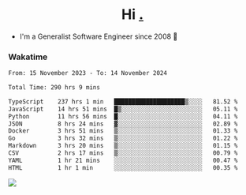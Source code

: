 <h1 align="center">Hi <a href="https://www.hackerrank.com/erasmosaraujo">.</a></h1>
 
- I'm a Generalist Software Engineer  since 2008 🚀
<!--  
<p align="left">
  <a href="https://github.com/erasmosoares/github-readme-stats">
    <img
      align="center"
      src="https://github-readme-stats.vercel.app/api/top-langs/?username=erasmosoares&theme=radical&layout=compact"
    />
  </a>
  <a href="https://github.com/erasmosoares/github-readme-stats">
    [![Harlok's WakaTime stats](https://github-readme-stats.vercel.app/api/wakatime?username=ffflabs)](https://github.com/anuraghazra/github-readme-stats)
  </a>
</p>

<!--
 ### Repo 
 
<p align="left">
 <a href="https://github.com/erasmosoares/github-readme-stats">
    <img
      align="center"
      height="165"
      src="https://github-readme-stats.vercel.app/api/pin?username=erasmosoares&repo=sample-node&title_color=fff&icon_color=f9f9f9&text_color=9f9f9f&bg_color=151515"
    />
  </a>
  <a href="https://github.com/erasmosoares/github-readme-stats">
    <img
      align="center"
      height="165"
      src="https://github-readme-stats.vercel.app/api/pin?username=erasmosoares&repo=sample-node&title_color=fff&icon_color=f9f9f9&text_color=9f9f9f&bg_color=151515"
    />
  </a>
</p>
-->

 ### Wakatime 

<!--START_SECTION:waka-->

```txt
From: 15 November 2023 - To: 14 November 2024

Total Time: 290 hrs 9 mins

TypeScript    237 hrs 1 min   ████████████████████▒░░░░   81.52 %
JavaScript    14 hrs 51 mins  █▒░░░░░░░░░░░░░░░░░░░░░░░   05.11 %
Python        11 hrs 56 mins  █░░░░░░░░░░░░░░░░░░░░░░░░   04.11 %
JSON          8 hrs 24 mins   ▓░░░░░░░░░░░░░░░░░░░░░░░░   02.89 %
Docker        3 hrs 51 mins   ▒░░░░░░░░░░░░░░░░░░░░░░░░   01.33 %
Go            3 hrs 32 mins   ▒░░░░░░░░░░░░░░░░░░░░░░░░   01.22 %
Markdown      3 hrs 20 mins   ▒░░░░░░░░░░░░░░░░░░░░░░░░   01.15 %
CSV           2 hrs 17 mins   ▒░░░░░░░░░░░░░░░░░░░░░░░░   00.79 %
YAML          1 hr 21 mins    ░░░░░░░░░░░░░░░░░░░░░░░░░   00.47 %
HTML          1 hr 1 min      ░░░░░░░░░░░░░░░░░░░░░░░░░   00.35 %
```

<!--END_SECTION:waka-->

![](https://komarev.com/ghpvc/?username=erasmosoares&color=brightgreen)
